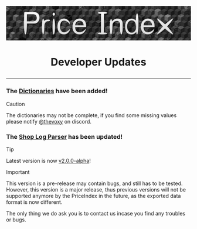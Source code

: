 <a href="https://xnserver.xyz">
  <img src="../assets/banner.png" alt="drawing" style="max-width: 100%; height: auto;">
</a>

# <p align="center"> Developer Updates </p>

---

### The [Dictionaries](https://github.com/Price-Index/Dictionaries) have been added!
> [!CAUTION]
> The dictionaries may not be complete, if you find some missing values please notify [@thevoxy](https://discordapp.com/users/967391331553013811) on discord.


### The [Shop Log Parser](https://github.com/Price-Index/Shop-Log-Parser) has been updated!
> [!TIP]
> Latest version is now [v2.0.0-alpha](https://github.com/Price-Index/Shop-Log-Parser/releases/tag/v2.0.0-alpha)!

> [!IMPORTANT]
> This version is a pre-release may contain bugs, and still has to be tested. \
> However, this version is a major release, thus previous versions will not be supported anymore by the PriceIndex in the future, as the exported data format is now different.

The only thing we do ask you is to contact us incase you find any troubles or bugs.
